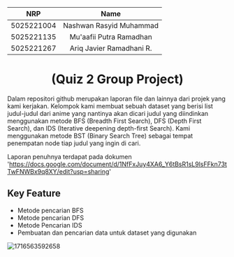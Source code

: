 <div align=center>

|    NRP     |      Name      |
| :--------: | :------------: |
| 5025221004 | Nashwan Rasyid Muhammad |
| 5025221135 | Mu'aafii Putra Ramadhan|
| 5025221267 | Ariq Javier Ramadhani R. |

# (Quiz 2 Group Project)

</div>

Dalam repositori github merupakan laporan file dan lainnya dari projek yang kami kerjakan. Kelompok kami membuat sebuah dataset yang berisi list judul-judul dari anime yang nantinya akan dicari judul yang diindinkan menggunakan metode BFS (Breadth First Search), DFS (Depth First Search), dan IDS (Iterative deepening depth-first Search). Kami menggunakan metode BST (Binary Search Tree) sebagai tempat penempatan node tiap judul yang ingin di cari.

Laporan penuhnya terdapat pada dokumen 'https://docs.google.com/document/d/1NfFxJuy4XA6_Y6tBsR1sL9lsFFkn73tTwFNWBx9q8XY/edit?usp=sharing'

## Key Feature
* Metode pencarian BFS
* Metode pencarian DFS
* Metode Pencarian IDS
* Pembuatan dan pencarian data untuk dataset yang digunakan

![1716563592658](https://github.com/RawGalaxy/anime-searcher-bst/assets/144690027/ea779671-a526-4a39-b889-36fe6a92d80e)

